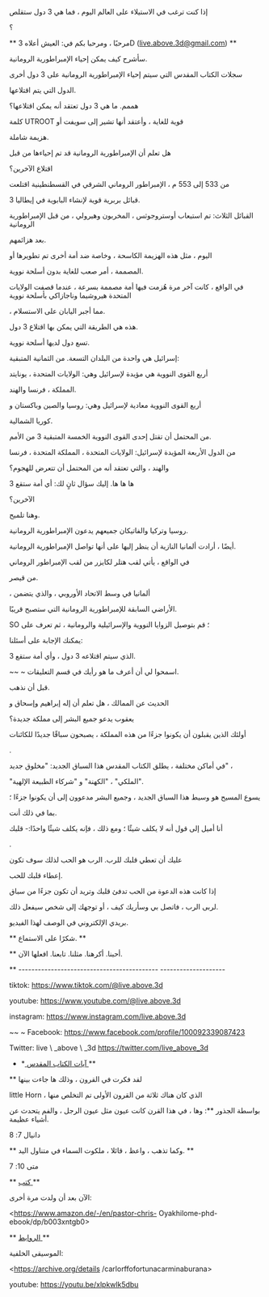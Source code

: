 إذا كنت ترغب في الاستيلاء على العالم اليوم ، فما هي 3 دول ستقلص

؟

** مرحبًا ، ومرحبا بكم في: العيش أعلاه 3D (<live.above.3d@gmail.com>) **

سأشرح كيف يمكن إحياء الإمبراطورية الرومانية.

سجلات الكتاب المقدس التي سيتم إحياء الإمبراطورية الرومانية على 3 دول أخرى

الدول التي يتم اقتلاعها.

هممم. ما هي 3 دول تعتقد أنه يمكن اقتلاعها؟

كلمة UTROOT قوية للغاية ، وأعتقد أنها تشير إلى سويفت أو

هزيمة شاملة.

هل تعلم أن الإمبراطورية الرومانية قد تم إحياءها من قبل

اقتلاع الآخرين؟

من 533 إلى 553 م ، الإمبراطور الروماني الشرقي في القسطنطينية اقتلعت

3 قبائل بربرية قوية لإنشاء البابوية في إيطاليا.

القبائل الثلاث: تم استيعاب أوستروجوثس ، المخربون وهيرولي ، من قبل الإمبراطورية الرومانية

بعد هزائمهم.

اليوم ، مثل هذه الهزيمة الكاسحة ، وخاصة ضد أمة أخرى تم تطويرها أو

المصممة ، أمر صعب للغاية بدون أسلحة نووية.

في الواقع ، كانت آخر مرة هُزمت فيها أمة مصممة بسرعة ، عندما قصفت الولايات المتحدة هيروشيما وناجازاكي بأسلحة نووية

، مما أجبر اليابان على الاستسلام.

هذه هي الطريقة التي يمكن بها اقتلاع 3 دول.

تسع دول لديها أسلحة نووية.

إسرائيل هي واحدة من البلدان التسعة. من الثمانية المتبقية:

أربع القوى النووية هي مؤيدة لإسرائيل وهي: الولايات المتحدة ، يونايتد

المملكة ، فرنسا والهند.

أربع القوى النووية معادية لإسرائيل وهي: روسيا والصين وباكستان و

كوريا الشمالية.

من المحتمل أن تقتل إحدى القوى النووية الخمسة المتبقية 3 من الأمم.

من الدول الأربعة المؤيدة لإسرائيل: الولايات المتحدة ، المملكة المتحدة ، فرنسا

والهند ، والتي تعتقد أنه من المحتمل أن تتعرض للهجوم؟

ها ها ها. إليك سؤال ثانٍ لك: أي أمة ستقع 3

الآخرين؟

وهنا تلميح.

روسيا وتركيا والفاتيكان جميعهم يدعون الإمبراطورية الرومانية.

أيضًا ، أرادت ألمانيا النازية أن ينظر إليها على أنها تواصل الإمبراطورية الرومانية.

في الواقع ، يأتي لقب هتلر لكايزر من لقب الإمبراطور الروماني

من قيصر.

، ألمانيا في وسط الاتحاد الأوروبي ، والذي يتضمن

الأراضي السابقة للإمبراطورية الرومانية التي ستصبح قريبًا.

SO ؛ قم بتوصيل الزوايا النووية والإسرائيلية والرومانية ، ثم تعرف على

يمكنك الإجابة على أسئلنا:

الذي سيتم اقتلاعه 3 دول ، وأي أمة ستقع 3.

~~ ~ اسمحوا لي أن أعرف ما هو رأيك في قسم التعليقات.

قبل أن نذهب.

الحديث عن الممالك ، هل تعلم أن إله إبراهيم وإسحاق و

يعقوب يدعو جميع البشر إلى مملكة جديدة؟

أولئك الذين يقبلون أن يكونوا جزءًا من هذه المملكة ، يصبحون سباقًا جديدًا للكائنات

.

في أماكن مختلفة ، يطلق الكتاب المقدس هذا السباق الجديد: "مخلوق جديد" ،

"الملكي" ، "الكهنة" و "شركاء الطبيعة الإلهية".

يسوع المسيح هو وسيط هذا السباق الجديد ، وجميع البشر مدعوون إلى أن يكونوا جزءًا ؛

بما في ذلك أنت.

أنا أميل إلى قول أنه لا يكلف شيئًا ؛ ومع ذلك ، فإنه يكلف شيئًا واحدًا:- قلبك

.

عليك أن تعطي قلبك للرب. الرب هو الحب لذلك سوف تكون

إعطاء قلبك للحب.

إذا كانت هذه الدعوة من الحب تدفئ قلبك وتريد أن تكون جزءًا من سباق

لربى الرب ، فاتصل بي وسأريك كيف ، أو توجهك إلى شخص سيفعل ذلك.

بريدي الإلكتروني في الوصف لهذا الفيديو.

** شكرًا على الاستماع. **

** أحبنا. أكرهنا. مثلنا. تابعنا. افعلها الآن.

** ------------------------------------------- --------------------

tiktok: <https://www.tiktok.com/@live.above.3d>

youtube: <https://www.youtube.com/@live.above.3d>

instagram: <https://www.instagram.com/live.above.3d>

~~ ~ Facebook: <https://www.facebook.com/profile/100092339087423>

Twitter: live \ _above \ _3d <https://twitter.com/live_above_3d>

* *<u> آيات الكتاب المقدس </u> **

** لقد فكرت في القرون ، وذلك ها جاءت بينها

little Horn ، الذي كان هناك ثلاثة من القرون الأولى تم التخلص منها

بواسطة الجذور **: وها ، في هذا القرن كانت عيون مثل عيون الرجل ، والفم يتحدث عن أشياء عظيمة.

دانيال 7: 8

** وكما تذهب ، واعظ ، قائلا ، ملكوت السماء في متناول اليد. **

متى 10: 7

** <u> كتب </u> **

الآن بعد أن ولدت مرة أخرى:

<https://www.amazon.de/-/en/pastor-chris- Oyakhilome-phd-ebook/dp/b003xntgb0>

** <u> الروابط </u> **

الموسيقى الخلفية:

<https://archive.org/details /carlorffofortunacarminaburana>

youtube: <https://youtu.be/xlpkwlk5dbu>